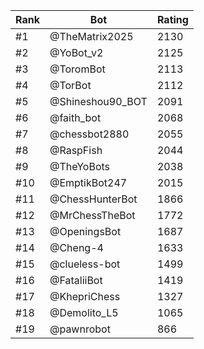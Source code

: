 Rank|Bot|Rating
---|---|---
#1|@TheMatrix2025|2130
#2|@YoBot_v2|2125
#3|@ToromBot|2113
#4|@TorBot|2112
#5|@Shineshou90_BOT|2091
#6|@faith_bot|2068
#7|@chessbot2880|2055
#8|@RaspFish|2044
#9|@TheYoBots|2038
#10|@EmptikBot247|2015
#11|@ChessHunterBot|1866
#12|@MrChessTheBot|1772
#13|@OpeningsBot|1687
#14|@Cheng-4|1633
#15|@clueless-bot|1499
#16|@FataliiBot|1419
#17|@KhepriChess|1327
#18|@Demolito_L5|1065
#19|@pawnrobot|866
